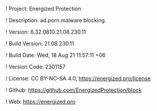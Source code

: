 ! Project: Energized Protection

! Description: ad.porn.malware blocking.

! Version: 6.32.0810.21.08.230.11

! Build Version: 21.08.230.11

! Build Date: Wed, 18 Aug 21 11:57:11 +06

! Version Code: 2301157

! License: CC BY-NC-SA 4.0, https://energized.pro/license

! Github: https://github.com/EnergizedProtection/block

! Web: https://energized.pro
